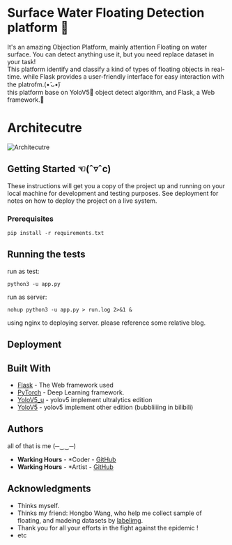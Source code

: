 # Surface Water Floating Detection platform 🧐
 
It's an amazing Objection Platform, mainly attention Floating on water surface. You can detect anything use it, but you need replace dataset in your task!
<br>
This platform identify and classify a kind of types of floating objects in real-time. while Flask provides a user-friendly interface for easy interaction with the platrofm.(•̃ ᴗ•̃)
<br>
this platform base on YoloV5🚀 object detect algorithm, and Flask, a Web framework.🎨

# Architecutre 
![Architecutre](https://github.com/WakingHours-GitHub/surface-water-floating-detection-platform/blob/master/static/architecutre.svg)
 
## Getting Started ☜(ˆ▿ˆc)
 
These instructions will get you a copy of the project up and running on your local machine for development and testing purposes. See deployment for notes on how to deploy the project on a live system.
 
### Prerequisites
 
 
```
pip install -r requirements.txt
```

## Running the tests

run as test:
```
python3 -u app.py
```

run as server: 
```
nohup python3 -u app.py > run.log 2>&1 &
```

using nginx to deploying server. please reference some relative blog.


 
## Deployment
 

## Built With
 
* [Flask](http://www.dropwizard.io/1.0.2/docs/) - The Web framework used
* [PyTorch](https://pytorch.org/) - Deep Learning framework.
* [YoloV5_u](https://github.com/ultralytics/yolov5) - yolov5 implement ultralytics edition
* [YoloV5](https://github.com/bubbliiiing/yolov5-pytorch) - yolov5 implement other edition (bubbliiiing in bilibili)


 
## Authors
all of that is me (─‿‿─)
* **Warking Hours** - *Coder - [GitHub](https://github.com/WakingHours-GitHub)
* **Warking Hours** - *Artist - [GitHub](https://github.com/WakingHours-GitHub)
 

 
## Acknowledgments
 
* Thinks myself. 
* Thinks my friend: Hongbo Wang, who help me collect sample of floating, and madeing datasets by [labelimg](https://github.com/heartexlabs/labelImg).
* Thank you for all your efforts in the fight against the epidemic !
* etc

